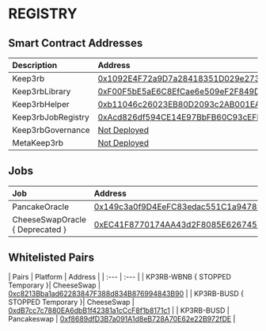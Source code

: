 # REGISTRY

## Smart Contract Addresses

| Description | Address |
| :--- | :--- |
| Keep3rb | [0x1092E4F72a9D7a28418351D029e273906aF24797](https://bscscan.com/address/0x1092E4F72a9D7a28418351D029e273906aF24797) |
| Keep3rbLibrary | [0xF00F5bE5aE6C8EfCae6e509eF2F849D885a57294](https://bscscan.com/address/0xF00F5bE5aE6C8EfCae6e509eF2F849D885a57294) |
| Keep3rbHelper | [0xb11046c26023EB80D2093c2AB001EAFEcafca2ef](https://bscscan.com/address/0xb11046c26023EB80D2093c2AB001EAFEcafca2ef) |
| Keep3rbJobRegistry | [0xAcd826df594CE14E97BbFB60C93cEFF3bd230AFC](https://bscscan.com/address/0xAcd826df594CE14E97BbFB60C93cEFF3bd230AFC) |
| Keep3rbGovernance | [Not Deployed](https://bscscan.com/address/#) |
| MetaKeep3rb | [Not Deployed](registry.md) |

## Jobs

| Job | Address |
| :--- | :--- |
| PancakeOracle | [0x149c3a0f9D4EeFC83edac551C1a947897D209c31](https://bscscan.com/address/0x149c3a0f9D4EeFC83edac551C1a947897D209c31) |
| CheeseSwapOracle { Deprecated  } | [0xEC41F8770174AA43d2F8085E62674556d31F1318](https://bscscan.com/address/0xEC41F8770174AA43d2F8085E62674556d31F1318) |


## Whitelisted Pairs

| Pairs | Platform | Address |
| :--- | :--- |
| KP3RB-WBNB { STOPPED Temporary }| CheeseSwap | [0xc8213Bba1ad62283847F388d834B876994843B90](https://info.cheeseswap.app/pair/0xc8213Bba1ad62283847F388d834B876994843B90) |
| KP3RB-BUSD { STOPPED Temporary }| CheeseSwap | [0xdB7cc7c7880EA6dbB1f42381a1cCcF8f1b8171c1](https://info.cheeseswap.app/pair/0xdB7cc7c7880EA6dbB1f42381a1cCcF8f1b8171c1) |
| KP3RB-BUSD | Pancakeswap | [0xf8689dfD3B7a091A1d8eB728A70E62e22B972fDE](https://pancakeswap.info/pair/0xf8689dfD3B7a091A1d8eB728A70E62e22B972fDE) |

